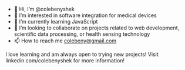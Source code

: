 - 👋 Hi, I’m @colebenyshek
- 👀 I’m interested in software integration for medical devices
- 🌱 I’m currently learning JavaScript 
- 💞️ I’m looking to collaborate on projects related to web development, scientific data processing, or health sensing technology
- 📫 How to reach me colebeny@gmail.com

I love learning and am always open to trying new projects!
Visit linkedin.com/colebenyshek for more information!

<!---
colebenyshek/colebenyshek is a ✨ special ✨ repository because its `README.md` (this file) appears on your GitHub profile.
You can click the Preview link to take a look at your changes.
--->
